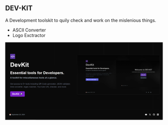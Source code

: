 ## DEV-KIT

A Development toolskit to quily check and work on the mislenious things.

- ASCII Converter
- Logo Exctractor

![alt text](public/Preview.png)